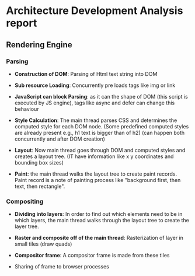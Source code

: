 # Architecture Development Analysis report

## Rendering Engine

### Parsing

- **Construction of DOM**: Parsing of Html text string into DOM

- **Sub resource Loading**: Concurrently pre loads tags like img or link

- **JavaScript can block Parsing**: as it can the shape of DOM (this script is executed by JS engine), tags like async and defer can change this behaviour

- **Style Calculation**: The main thread parses CSS and determines the computed style for each DOM node. (Some predefined computed styles are already present e.g., h1 text is bigger than of h2) (can happen both concurrently and after DOM creation)

- **Layout**: Now main thread goes through DOM and computed styles and creates a layout tree. (IT have information like x y coordinates and bounding box sizes)

- **Paint**: the main thread walks the layout tree to create paint records. Paint record is a note of painting process like "background first, then text, then rectangle".

### Compositing

- **Dividing into layers**: In order to find out which elements need to be in which layers, the main thread walks through the layout tree to create the layer tree.

- **Raster and composite off of the main thread**: Rasterization of layer in small tiles (draw quads)

- **Compositor frame**: A compositor frame is made from these tiles

- Sharing of frame to browser processes
